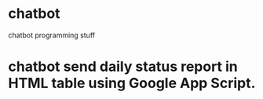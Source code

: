 # chatbot
chatbot programming stuff

# chatbot send daily status report in HTML table using Google App Script.
